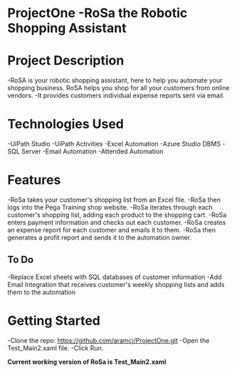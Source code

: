 # ProjectOne -RoSa the Robotic Shopping Assistant

# Project Description 
  -RoSA is your robotic shopping assistant, here to help you automate your shopping business. RoSA helps you shop for all your customers from online vendors. 
  -It provides customers individual expense reports sent via email.

# Technologies Used
 -UiPath Studio
 -UiPath Activities
 -Excel Automation 
 -Azure Studio DBMS 
 -SQL Server
 -Email Automation 
 -Attended Automation
 
 # Features
  -RoSa takes your customer's shopping list from an Excel file. 
  -RoSa then logs into the Pega Training shop website. 
  -RoSa iterates through each customer's shopping list, adding each product to the shopping cart. 
  -RoSa enters payment information and checks out each customer. 
  -RoSa creates an expense report for each customer and emails it to them. 
  -RoSa then generates a profit report and sends it to the automation owner. 
  
  ## To Do
   -Replace Excel sheets with SQL databases of customer information
   -Add Email Integration that receives customer's weekly shopping lists and adds them to the automation
  
  # Getting Started
   -Clone the repo: https://github.com/aramcj/ProjectOne.git
   -Open the Test_Main2.xaml file. 
   -Click Run. 

**Current working version of RoSa is Test_Main2.xaml**
